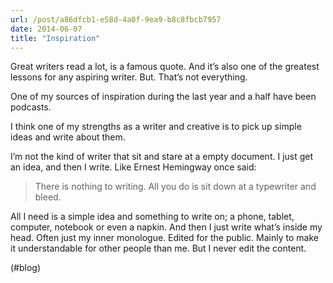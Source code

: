 ```yaml
---
url: /post/a86dfcb1-e58d-4a0f-9ea9-b8c8fbcb7957
date: 2014-06-07
title: "Inspiration"
---
```


Great writers read a lot, is a famous quote. And it&#8217;s also one of the greatest lessons for any aspiring writer. But. That&#8217;s not everything.



One of my sources of inspiration during the last year and a half have been podcasts.



I think one of my strengths as a writer and creative is to pick up simple ideas and write about them.



I&#8217;m not the kind of writer that sit and stare at a empty document. I just get an idea, and then I write. Like Ernest Hemingway once said:



> There is nothing to writing. All you do is sit down at a typewriter and bleed. 



All I need is a simple idea and something to write on; a phone, tablet, computer, notebook or even a napkin. And then I just write what&#8217;s inside my head. Often just my inner monologue. Edited for the public. Mainly to make it understandable for other people than me. But I never edit the content.



(#blog)